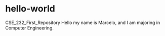 # hello-world
CSE_232_First_Repository
Hello my name is Marcelo, and I am majoring in Computer Engineering. 
